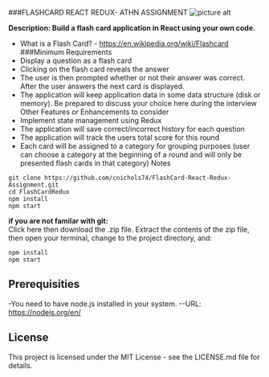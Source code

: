 ###FLASHCARD REACT REDUX- ATHN ASSIGNMENT 
![picture alt](http://www.brightlightpictures.com/assets/images/portfolio/thethaw_header.jpg "Title is optional")

**Description: 
Build a flash card application in React using your own 
code.**
* What is a Flash Card? - https://en.wikipedia.org/wiki/Flashcard
###Minimum Requirements
* Display a question as a flash card
* Clicking on the flash card reveals the answer
* The user is then prompted whether or not their answer was correct. After the user
answers the next card is displayed.
* The application will keep application data in some data structure (disk or memory). Be
prepared to discuss your choice here during the interview
Other Features or Enhancements to consider
* Implement state management using Redux
* The application will save correct/incorrect history for each question
* The application will track the users total score for this round
* Each card will be assigned to a category for grouping purposes (user can choose a
category at the beginning of a round and will only be presented flash cards in that category)
Notes

```
git clone https://github.com/cnichols74/FlashCard-React-Redux-Assignment.git
cd FlashCardRedux
npm install
npm start
```

**if you are not familar with git:**  
Click here then download the .zip file. Extract the contents of the zip file, then open your terminal,
change to the project directory, and:

```
npm install
npm start
```

## Prerequisities

-You need to have node.js installed in your system.
--URL: https://nodejs.org/en/

## License

This project is licensed under the MIT License - see the LICENSE.md file for details.
